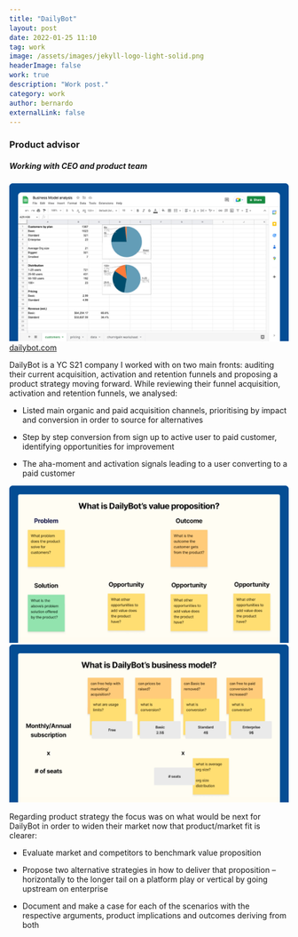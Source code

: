 ```yaml
---
title: "DailyBot"
layout: post
date: 2022-01-25 11:10
tag: work
image: /assets/images/jekyll-logo-light-solid.png
headerImage: false
work: true
description: "Work post."
category: work
author: bernardo
externalLink: false
---
```

### Product advisor
##### Working with CEO and product team
![Screenshot](/assets/images/work/work-1.png)
[dailybot.com](https://dailybot.com)

DailyBot is a YC S21 company I worked with on two main fronts: auditing their current acquisition, activation and retention funnels and proposing a product strategy moving forward. While reviewing their funnel acquisition, activation and retention funnels, we analysed:

- Listed main organic and paid acquisition channels, prioritising by impact and conversion in order to source for alternatives

- Step by step conversion from sign up to active user to paid customer, identifying opportunities for improvement

- The aha-moment and activation signals leading to a user converting to a paid customer

![Screenshot](/assets/images/work/work-2.png)
![Screenshot](/assets/images/work/work-3.png)

Regarding product strategy the focus was on what would be next for DailyBot in order to widen their market now that product/market fit is clearer:

- Evaluate market and competitors to benchmark value proposition

- Propose two alternative strategies in how to deliver that proposition – horizontally to the longer tail on a platform play or vertical by going upstream on enterprise

- Document and make a case for each of the scenarios with the respective arguments, product implications and outcomes deriving from both